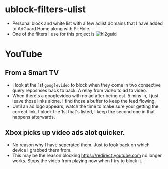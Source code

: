 # ublock-filters-ulist
- Personal block and white list with a few adlist domains that I have added to AdGuard Home along with Pi-Hole.
- One of the filters I use for this project is ![hl2guid](https://github.com/hl2guide/Filterlist-for-AdGuard)

# YouTube

## From a Smart TV
- I look at the 1st `googlevideo` to block when they come in two consective query reposnses back to back. A relay from video to ad to video.
- When there's a googlevideo with no ad after being est. 5 mins in, I just leave those links alone. I find those a buffer to keep the feed flowing.
- Until an ad logo appears, watch the time to make sure your getting the correct link. I block the 1st that's listed, I keep the second one in that happens afterwards.

## Xbox picks up video ads alot quicker.
- No reason why I have seperated them. Just to look back on which device I grabbed them from.
- This may be the reason blocking https://redirect.youtube.com no longer works. Stops the video from playing now when I try to block it.
